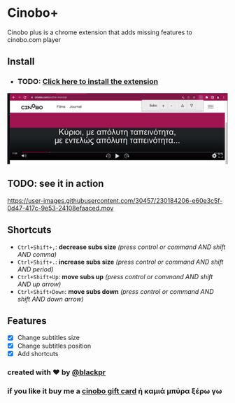 # Cinobo+

Cinobo plus is a chrome extension that adds missing features to cinobo.com player

## Install

- ### TODO: [Click here to install the extension](#todo)

![screenshot](./screenshots/subs-screenshot.jpg)

## TODO: see it in action
https://user-images.githubusercontent.com/30457/230184206-e60e3c5f-0d47-417c-9e53-24108efaaced.mov


## Shortcuts

- `Ctrl+Shift+,`: **decrease subs size** _(press control or command AND shift AND comma)_
- `Ctrl+Shift+.`: **increase subs size** _(press control or command AND shift AND period)_
- `Ctrl+Shift+Up`: **move subs up** _(press control or command AND shift AND up arrow)_
- `Ctrl+Shift+Down`: **move subs down** _(press control or command AND shift AND down arrow)_

## Features

- [x] Change subtitles size
- [x] Change subtitles position
- [x] Add shortcuts

### created with ❤️ by [@blackpr](https://twitter.com/blackpr)

### if you like it buy me a [cinobo gift card](https://cinobo.com/gift-card) ή καμιά μπύρα ξέρω γω
